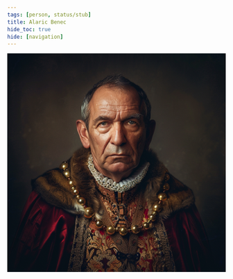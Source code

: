 ```yaml
---
tags: [person, status/stub]
title: Alaric Benec
hide_toc: true
hide: [navigation]
---
```


![Alaric Benec](../../assets/alaric-benec.png)